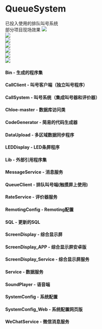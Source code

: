 ﻿# QueueSystem
已投入使用的排队叫号系统<br>
部分项目现场效果
![](https://github.com/chen365409389/QueueSystem/blob/master/Img/1.png)<br>
![](https://github.com/chen365409389/QueueSystem/blob/master/Img/2.png)<br>
![](https://github.com/chen365409389/QueueSystem/blob/master/Img/3.png)<br>
![](https://github.com/chen365409389/QueueSystem/blob/master/Img/4.png)<br>
![](https://github.com/chen365409389/QueueSystem/blob/master/Img/5.png)<br>
![](https://github.com/chen365409389/QueueSystem/blob/master/Img/6.png)<br>
![](https://github.com/chen365409389/QueueSystem/blob/master/Img/7.png)<br>
#### Bin - 生成的程序集<br>
#### CallClient - 叫号客户端（独立叫号程序）<br>
#### CallSystem - 叫号系统（集成叫号器和评价器）<br>
#### Chloe-master - 数据库访问类<br>
#### CodeGenerator - 简易的代码生成器<br>
#### DataUpload - 多区域数据同步程序
#### LEDDisplay - LED条屏程序<br>
#### Lib - 外部引用程序集<br>
#### MessageService - 消息服务<br>
#### QueueClient - 排队叫号端(触摸屏上使用)<br>
#### RateService - 评价器服务
#### RemotingConfig - Remoting配置
#### SQL - 更新的SQL
#### ScreenDisplay - 综合显示屏<br>
#### ScreenDisplay_APP - 综合显示屏安卓版<br>
#### ScreenDisplay_Service - 综合显示屏服务<br>
#### Service - 数据服务<br>
#### SoundPlayer - 语音端<br>
#### SystemConfig - 系统配置<br>
#### SystemConfig_Web - 系统配置网页版<br>
#### WeChatService - 微信消息服务
